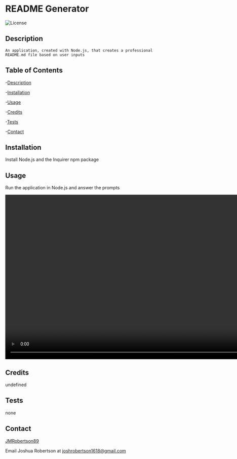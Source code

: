 # README Generator

![License](https://img.shields.io/badge/license-MIT-blue)

## Description
    An application, created with Node.js, that creates a professional README.md file based on user inputs

## Table of Contents
-[Description](#description)

-[Installation](#installation)

-[Usage](#usage)

-[Credits](#credits)

-[Tests](#tets)

-[Contact](#contact)



## Installation
Install Node.js and the Inquirer npm  package

## Usage

Run the application in Node.js and answer the prompts

<video width="960" height="520" controls src="./Assets/README.mp4"></video>


## Credits

undefined

## Tests

none

## Contact

[JMRobertson89](https://github.com/JMRobertson89)

Email Joshua Robertson at joshrobertson1618@gmail.com
